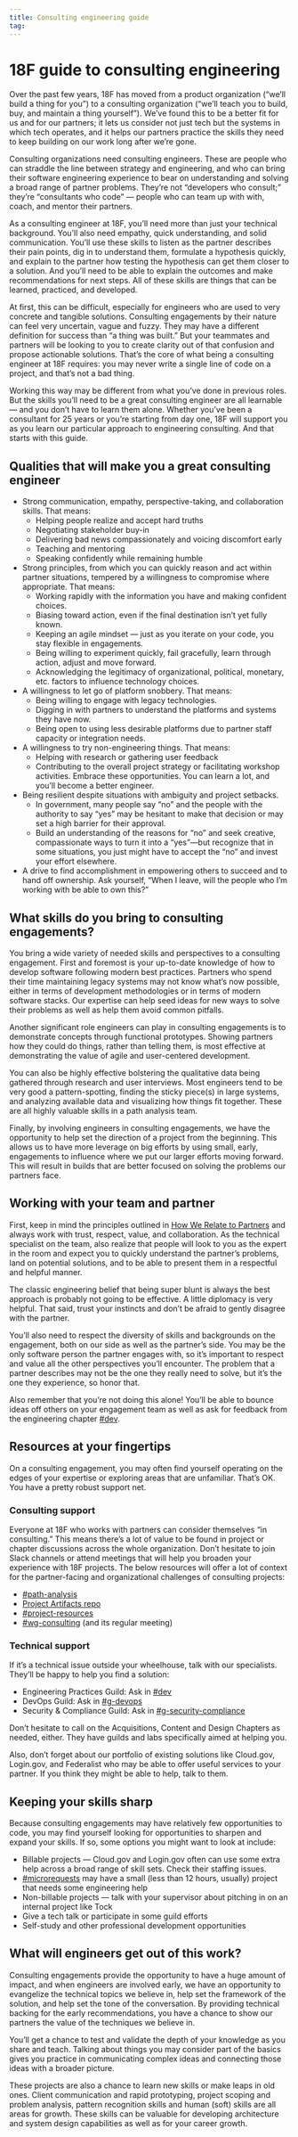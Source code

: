 ```yaml
---
title: Consulting engineering guide
tag:
---
```

# 18F guide to consulting engineering

Over the past few years, 18F has moved from a product organization (“we’ll build a thing for you”) to a consulting organization (“we’ll teach you to build, buy, and maintain a thing yourself”). We’ve found this to be a better fit for us and for our partners; it lets us consider not just tech but the systems in which tech operates, and it helps our partners practice the skills they need to keep building on our work long after we’re gone.

Consulting organizations need consulting engineers. These are people who can straddle the line between strategy and engineering, and who can bring their software engineering experience to bear on understanding and solving a broad range of partner problems. They’re not “developers who consult;” they’re “consultants who code” — people who can team up with with, coach, and mentor their partners.

As a consulting engineer at 18F, you’ll need more than just your technical background. You’ll also need empathy, quick understanding, and solid communication. You’ll use these skills to listen as the partner describes their pain points, dig in to understand them, formulate a hypothesis quickly, and explain to the partner how testing the hypothesis can get them closer to a solution. And you’ll need to be able to explain the outcomes and make recommendations for next steps. All of these skills are things that can be learned, practiced, and developed.

At first, this can be difficult, especially for engineers who are used to very concrete and tangible solutions. Consulting engagements by their nature can feel very uncertain, vague and fuzzy. They may have a different definition for success than “a thing was built.” But your teammates and partners will be looking to you to create clarity out of that confusion and propose actionable solutions. That’s the core of what being a consulting engineer at 18F requires: you may never write a single line of code on a project, and that’s not a bad thing.

Working this way may be different from what you’ve done in previous roles. But the skills you’ll need to be a great consulting engineer are all learnable — and you don’t have to learn them alone. Whether you’ve been a consultant for 25 years or you’re starting from day one, 18F will support you as you learn our particular approach to engineering consulting. And that starts with this guide.

## Qualities that will make you a great consulting engineer
* Strong communication, empathy, perspective-taking, and collaboration skills. That means:
  * Helping people realize and accept hard truths
  * Negotiating stakeholder buy-in
  * Delivering bad news compassionately and voicing discomfort early
  * Teaching and mentoring 
  * Speaking confidently while remaining humble
* Strong principles, from which you can quickly reason and act within partner situations, tempered by a willingness to compromise where appropriate. That means:
  * Working rapidly with the information you have and making confident choices. 
  * Biasing toward action, even if the final destination isn’t yet fully known.
  * Keeping an agile mindset  — just as you iterate on your code, you stay flexible in engagements.
  * Being willing to experiment quickly, fail gracefully, learn through action, adjust and move forward.
  * Acknowledging the legitimacy of organizational, political, monetary, etc. factors to influence technology choices.
* A willingness to let go of platform snobbery. That means: 
  * Being willing  to engage with legacy technologies.
  * Digging in with partners to understand the platforms and systems they have now.
  * Being open to using less desirable platforms due to partner staff capacity or integration needs.
* A willingness to try non-engineering things. That means:
  * Helping with research or gathering user feedback 
  * Contributing to the overall project strategy or facilitating workshop activities. Embrace these opportunities. You can learn a lot, and you’ll become a better engineer.
* Being resilient despite situations with ambiguity and project setbacks.
  * In government, many people say “no” and the people with the authority to say “yes” may be hesitant to make that decision or may set a high barrier for their approval.
  * Build an understanding of the reasons for “no” and seek creative, compassionate ways to turn it into a “yes”—but recognize that in some situations, you just might have to accept the “no” and invest your effort elsewhere.
* A drive to find accomplishment in empowering others to succeed and to hand off ownership. Ask yourself, “When I leave, will the people who I’m working with be able to own this?”

## What skills do you bring to consulting engagements?
You bring a wide variety of needed skills and perspectives to a consulting engagement. First and foremost is your up-to-date knowledge of how to develop software following modern best practices. Partners who spend their time maintaining legacy systems may not know what’s now possible, either in terms of development methodologies or in terms of modern software stacks. Our expertise can help seed ideas for new ways to solve their problems as well as help them avoid common pitfalls. 

Another significant role engineers can play in consulting engagements is to demonstrate concepts through functional prototypes. Showing partners how they could do things, rather than telling them, is most effective at demonstrating the value of agile and user-centered development. 

You can also be highly effective bolstering the qualitative data being gathered through research and user interviews. Most engineers tend to be very good a pattern-spotting, finding the sticky piece(s) in large systems, and analyzing available data and visualizing how things fit together. These are all highly valuable skills in a path analysis team.

Finally, by involving engineers in consulting engagements, we have the opportunity to help set the direction of a project from the beginning. This allows us to have more leverage on big efforts by using small, early, engagements to influence where we put our larger efforts moving forward. This will result in builds that are better focused on solving the problems our partners face.

## Working with your team and partner
First, keep in mind the principles outlined in [How We Relate to Partners](https://handbook.18f.gov/how-we-relate-to-partners/) and always work with trust, respect, value, and collaboration. As the technical specialist on the team, also realize that people will look to you as the expert in the room and expect you to quickly understand the partner’s problems, land on potential solutions, and to be able to present them in a respectful and helpful manner. 

The classic engineering belief that being super blunt is always the best approach is probably not going to be effective. A little diplomacy is very helpful. That said, trust your instincts and don’t be afraid to gently disagree with the partner.

You’ll also need to respect the diversity of skills and backgrounds on the engagement, both on our side as well as the partner’s side. You may be the only software person the partner engages with, so it’s important to respect and value all the other perspectives you’ll encounter. The problem that a partner describes may not be the one they really need to solve, but it’s the one they experience, so honor that.

Also remember that you’re not doing this alone!  You’ll be able to bounce ideas off others on your engagement team as well as ask for feedback from the engineering chapter [#dev](https://app.slack.com/client/T025AQGAN/C02CD5VUQ).

## Resources at your fingertips
On a consulting engagement, you may often find yourself operating on the edges of your expertise or exploring areas that are unfamiliar. That’s OK. You have a pretty robust support net.

### Consulting support

Everyone at 18F who works with partners can consider themselves “in consulting.” This means there’s a lot of value to be found in project or chapter discussions across the whole organization. Don’t hesitate to join Slack channels or attend meetings that will help you broaden your experience with 18F projects. The below resources will offer a lot of context for the partner-facing and organizational challenges of consulting projects:

* [#path-analysis](https://app.slack.com/client/T025AQGAN/C3J7P5MMK)
* [Project Artifacts repo](https://github.com/18F/path-analysis)
* [#project-resources](https://app.slack.com/client/T025AQGAN/CHZLJBWCV)
* [#wg-consulting](https://app.slack.com/client/T025AQGAN/CDVJ9U4K1) (and its regular meeting)

### Technical support
If it’s a technical issue outside your wheelhouse, talk with our specialists. They’ll be happy to help you find a solution:

* Engineering Practices Guild: Ask in [#dev](https://app.slack.com/client/T025AQGAN/C02CD5VUQ)
* DevOps Guild: Ask in [#g-devops](https://app.slack.com/client/T025AQGAN/C029KQMBZ)
* Security & Compliance Guild: Ask in [#g-security-compliance](https://app.slack.com/client/T025AQGAN/CG8SNAEQM)

Don’t hesitate to call on the Acquisitions, Content and Design Chapters as needed, either. They have guilds and labs specifically aimed at helping you.

Also, don’t forget about our portfolio of existing solutions like Cloud.gov, Login.gov, and Federalist who may be able to offer useful services to your partner. If you think they might be able to help, talk to them.

## Keeping your skills sharp
Because consulting engagements may have relatively few opportunities to code, you may find yourself looking for opportunities to sharpen and expand your skills. If so, some options you might want to look at include:

* Billable projects — Cloud.gov and Login.gov often can use some extra help across a broad range of skill sets. Check their staffing issues.
* [#microrequests](https://app.slack.com/client/T025AQGAN/CNFHBCXDW) may have a small (less than 12 hours, usually) project that needs some engineering help
* Non-billable projects — talk with your supervisor about pitching in on an internal project like Tock
* Give a tech talk or participate in some guild efforts
* Self-study and other professional development opportunities

## What will engineers get out of this work?
Consulting engagements provide the opportunity to have a huge amount of impact, and when engineers are involved early, we have an opportunity to evangelize the technical topics we believe in, help set the framework of the solution, and help set the tone of the conversation. By providing technical backing for the early recommendations, you have a chance to show our partners the value of the techniques we believe in. 

You’ll get a chance to test and validate the depth of your knowledge as you share and teach. Talking about things you may consider part of the basics gives you practice in communicating complex ideas and connecting those ideas with a broader picture. 

These projects are also a chance to learn new skills or make leaps in old ones. Client communication and rapid prototyping, project scoping and problem analysis, pattern recognition skills and human (soft) skills are all areas for growth. These skills can be valuable for developing architecture and system design capabilities as well as for your career growth.


